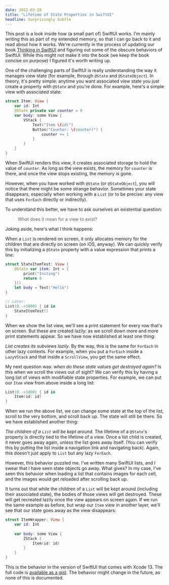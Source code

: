 ```yaml
---
date: 2022-03-28
title: "Lifetime of State Properties in SwiftUI"
headline: Surprisingly Subtle
---
```


This post is a look inside how (a small part of) SwiftUI works. I'm mainly writing this as part of my extended memory, so that I can go back to it and read about how it works. We're currently in the process of updating our book [Thinking in SwiftUI](https://www.objc.io/books/thinking-in-swiftui/) and figuring out some of the obscure behaviors of SwiftUI. While this might not make it into the book (we keep the book concise on purpose) I figured it's worth writing up.

One of the challenging parts of SwiftUI is really understanding the way it manages view state (for example, through `@State` and `@StateObject`). In theory, it's pretty simple: anytime you want associated view state you just create a property with `@State` and you're done. For example, here's a simple view with associated state:

```swift
struct Item: View {
    var id: Int
    @State private var counter = 0
    var body: some View {
        VStack {
            Text("Item \(id)")
            Button("Counter: \(counter)") {
                counter += 1
            }
        }
    }
}
```

When SwiftUI renders this view, it creates associated storage to hold the value of `counter`. As long as the view exists, the memory for `counter` is there, and once the view stops existing, the memory is gone.

However, when you have worked with `@State` (or `@StateObject`), you will notice that there might be some strange behavior. Sometimes your state disappears, especially when working with a `List` (or to be precise: any view that uses `ForEach` directly or indirectly).

To understand this better, we have to ask ourselves an existential question: 

> What does it mean for a view to exist?

Joking aside, here's what I think happens:

When a `List` is rendered on screen, it only allocates memory for the children that are directly on screen (on iOS, anyway). We can quickly verify this by initializing a `@State` property with a value expression that prints a line:

```swift
struct StateItemTest: View {
    @State var item: Int = {
        print("Initing")
        return 0
    }()
    let body = Text("Hello")
}

// Later:
List(0..<1000) { id in
    StateItemTest()
}
```

When we show the list view, we'll see a print statement for every row that's on screen. But these are created lazily: as we scroll down more and more print statements appear. So we have now established at least one thing:

*List creates its subviews lazily*. By the way, this is the same for `ForEach` in other lazy contexts. For example, when you put a `ForEach` inside a `LazyVStack` and that inside a `ScrollView`, you get the same effect.

My next question was: *when do these state values get destroyed again?* Is this when we scroll the views out of sight? We can verify this by having a long list of views with modifiable state properties. For example, we can put our `Item` view from above inside a long list:

```swift
List(0..<1000) { id in
    Item(id: id)
}
```

When we run the above list, we can change some state at the top of the list, scroll to the very bottom, and scroll back up. The state will still be there. So we have established another thing:

*The children of a `List` will be kept around*. The lifetime of a `@State`'s property is directly tied to the lifetime of a view. Once a list child is created, it never goes away again, unless the list goes away itself. (You can verify this by putting the list inside a navigation link and navigating back). Again, this doesn't just apply to `List` but any lazy `ForEach`.

However, this behavior puzzled me. I've written many SwiftUI lists, and I swear that I have seen state objects go away. What gives? In my case, I've seen this behavior when loading a list that contains images for each cell, and the images would get reloaded after scrolling back up.

It turns out that while the children of a `List` will be kept around (including their associated state), the bodies of those views will get destroyed. These will get recreated lazily once the view appears on screen again. If we run the same example as before, but wrap our `Item` view in another layer, we'll see that our state goes away as the view disappears:

```swift
struct ItemWrapper: View {
    var id: Int
    
    var body: some View {
        ZStack {
            Item(id: id)
        }
    }
}
```

This is the behavior in the version of SwiftUI that comes with Xcode 13. The full code is [available as a gist](https://gist.github.com/chriseidhof/440dbdbe9a5fa21ff5439b5f42582a44). The behavior might change in the future, as none of this is documented.
